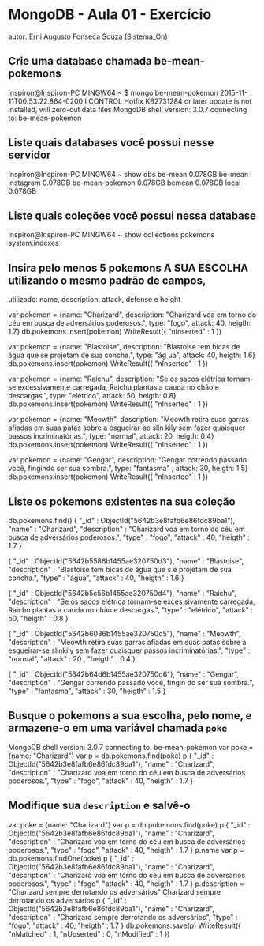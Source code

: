 # MongoDB - Aula 01 - Exercício
autor: Erni Augusto Fonseca Souza (Sistema_On)

## Crie uma database chamada be-mean-pokemons
Inspiron@Inspiron-PC MINGW64 ~
$ mongo be-mean-pokemon
2015-11-11T00:53:22.864-0200 I CONTROL  Hotfix KB2731284 or later update is not installed, will zero-out data files
MongoDB shell version: 3.0.7
connecting to: be-mean-pokemon

## Liste quais databases você possui nesse servidor
Inspiron@Inspiron-PC MINGW64 ~
show dbs
be-mean            0.078GB
be-mean-instagram  0.078GB
be-mean-pokemon    0.078GB
bemean             0.078GB
local              0.078GB

## Liste quais coleções você possui nessa database
Inspiron@Inspiron-PC MINGW64 ~
show collections
pokemons
system.indexes

## Insira pelo menos 5 pokemons A SUA ESCOLHA utilizando o mesmo padrão de campos,
utilizado: name, description, attack, defense e height

var pokemon = {name: "Charizard", description: "Charizard voa em torno do céu em busca de adversários poderosos.", type: "fogo", attack: 40, heigth: 1.7}
db.pokemons.insert(pokemon)
WriteResult({ "nInserted" : 1 })

var pokemon = {name: "Blastoise", description: "Blastoise tem bicas de água que se projetam de sua concha.", type: "ág
ua", attack: 40, heigth: 1.6}
db.pokemons.insert(pokemon)
WriteResult({ "nInserted" : 1 })

var pokemon = {name: "Raichu", description: "Se os sacos elétrica tornam-se excessivamente carregada, Raichu plantas a
 cauda no chão e descargas.", type: "elétrico", attack: 50, heigth: 0.8}
db.pokemons.insert(pokemon)
WriteResult({ "nInserted" : 1 })

var pokemon = {name: "Meowth", description: "Meowth retira suas garras afiadas em suas patas sobre a esgueirar-se slin
kily sem fazer quaisquer passos incriminatórias.", type: "normal", attack: 20, heigth: 0.4}
db.pokemons.insert(pokemon)
WriteResult({ "nInserted" : 1 })

var pokemon = {name: "Gengar", description: "Gengar correndo passado você, fingindo ser sua sombra.", type: "fantasma"
, attack: 30, heigth: 1.5}
db.pokemons.insert(pokemon)
WriteResult({ "nInserted" : 1 })

## Liste os pokemons existentes na sua coleção

db.pokemons.find()
{ "_id" : ObjectId("5642b3e8fafb6e86fdc89ba1"), "name" : "Charizard", "description" : "Charizard voa em torno do céu em
busca de adversários poderosos.", "type" : "fogo", "attack" : 40, "heigth" : 1.7 }

{ "_id" : ObjectId("5642b5586b1455ae320750d3"), "name" : "Blastoise", "description" : "Blastoise tem bicas de água que s
e projetam de sua concha.", "type" : "água", "attack" : 40, "heigth" : 1.6 }

{ "_id" : ObjectId("5642b5c56b1455ae320750d4"), "name" : "Raichu", "description" : "Se os sacos elétrica tornam-se exces
sivamente carregada, Raichu plantas a cauda no chão e descargas.", "type" : "elétrico", "attack" : 50, "heigth" : 0.8 }

{ "_id" : ObjectId("5642b6086b1455ae320750d5"), "name" : "Meowth", "description" : "Meowth retira suas garras afiadas em
 suas patas sobre a esgueirar-se slinkily sem fazer quaisquer passos incriminatórias.", "type" : "normal", "attack" : 20
, "heigth" : 0.4 }

{ "_id" : ObjectId("5642b64d6b1455ae320750d6"), "name" : "Gengar", "description" : "Gengar correndo passado você, fingin
do ser sua sombra.", "type" : "fantasma", "attack" : 30, "heigth" : 1.5 }

## Busque o pokemons a sua escolha, pelo nome, e armazene-o em uma variável chamada `poke`
MongoDB shell version: 3.0.7
connecting to: be-mean-pokemon
var poke = {name: "Charizard"}
var p = db.pokemons.find(poke)
p
{ "_id" : ObjectId("5642b3e8fafb6e86fdc89ba1"), "name" : "Charizard", "description" : "Charizard voa em torno do céu em busca de adversários poderosos.", "type" : "fogo", "attack" : 40, "heigth" : 1.7 }

## Modifique sua `description` e salvê-o
var poke = {name: "Charizard"}
var p = db.pokemons.find(poke)
p
{ "_id" : ObjectId("5642b3e8fafb6e86fdc89ba1"), "name" : "Charizard", "description" : "Charizard voa em torno do céu em busca de adversários poderosos.", "type" : "fogo", "attack" : 40, "heigth" : 1.7 }
p.name
var p = db.pokemons.findOne(poke)
p
{
        "_id" : ObjectId("5642b3e8fafb6e86fdc89ba1"),
        "name" : "Charizard",
        "description" : "Charizard voa em torno do céu em busca de adversários poderosos.",
        "type" : "fogo",
        "attack" : 40,
        "heigth" : 1.7
}
p.description = "Charizard sempre derrotando os adversários"
Charizard sempre derrotando os adversários
p
{
        "_id" : ObjectId("5642b3e8fafb6e86fdc89ba1"),
        "name" : "Charizard",
        "description" : "Charizard sempre derrotando os adversários",
        "type" : "fogo",
        "attack" : 40,
        "heigth" : 1.7
}
db.pokemons.save(p)
WriteResult({ "nMatched" : 1, "nUpserted" : 0, "nModified" : 1 })
